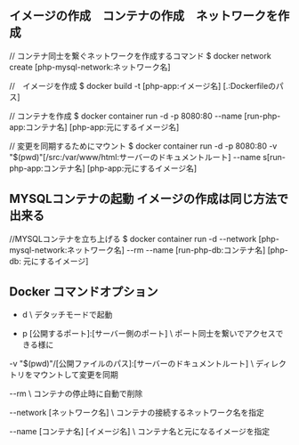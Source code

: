 
## イメージの作成　コンテナの作成　ネットワークを作成

// コンテナ同士を繋ぐネットワークを作成するコマンド
$ docker network create [php-mysql-network:ネットワーク名]

//　イメージを作成
$ docker build -t [php-app:イメージ名] [.:Dockerfileのパス]

// コンテナを作成
$ docker container run -d -p 8080:80 --name [run-php-app:コンテナ名] [php-app:元にするイメージ名]

// 変更を同期するためにマウント
$ docker container run -d -p 8080:80 -v "$(pwd)"[/src:/var/www/html:サーバーのドキュメントルート] --name s[run-php-app:コンテナ名] [php-app:元にするイメージ名]

## MYSQLコンテナの起動 イメージの作成は同じ方法で出来る

//MYSQLコンテナを立ち上げる
$ docker container run -d --network [php-mysql-network:ネットワーク名] --rm --name [run-php-db:コンテナ名] [php-db: 元にするイメージ]


## Docker コマンドオプション

- d \ デタッチモードで起動

- p [公開するポート]:[サーバー側のポート] \ ポート同士を繋いでアクセスできる様に

-v "$(pwd)"/[公開ファイルのパス]:[サーバーのドキュメントルート] \ ディレクトリをマウントして変更を同期

--rm \ コンテナの停止時に自動で削除

--network [ネットワーク名] \ コンテナの接続するネットワーク名を指定

--name [コンテナ名] [イメージ名] \ コンテナ名と元になるイメージを指定

